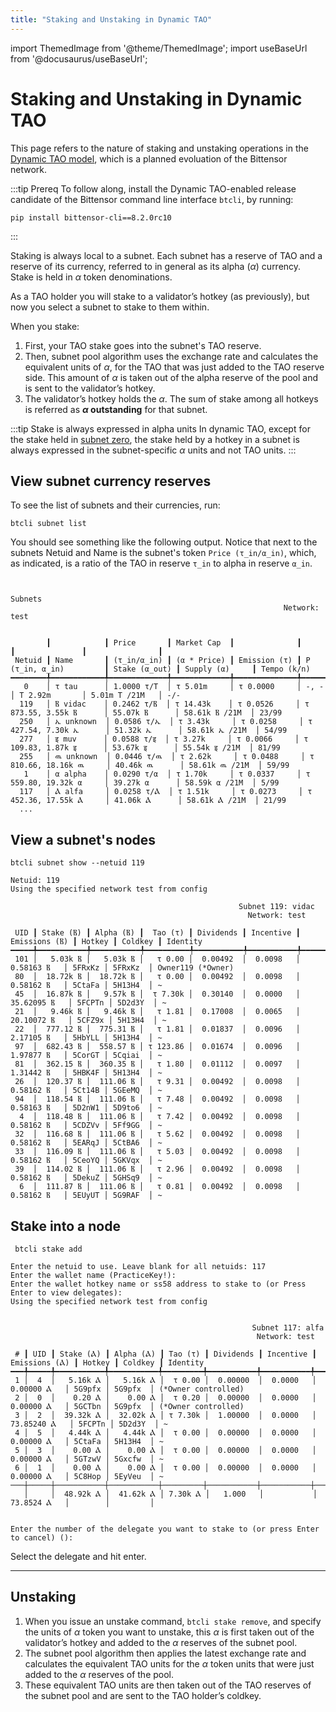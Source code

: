 ```yaml
---
title: "Staking and Unstaking in Dynamic TAO"
---
```

import ThemedImage from '@theme/ThemedImage';
import useBaseUrl from '@docusaurus/useBaseUrl';

# Staking and Unstaking in Dynamic TAO

This page refers to the nature of staking and unstaking operations in the [Dynamic TAO model](./index.md), which is a planned evoluation of the Bittensor network.

:::tip Prereq
To follow along, install the Dynamic TAO-enabled release candidate of the Bittensor command line interface `btcli`, by running:
```shell
pip install bittensor-cli==8.2.0rc10
```
:::

Staking is always local to a subnet. Each subnet has a reserve of TAO and a reserve of its currency, referred to in general as its alpha ($\alpha$) currency. Stake is held in $\alpha$ token denominations.

As a TAO holder you will stake to a validator’s hotkey (as previously), but now you select a subnet to stake to them within.

When you stake:

1. First, your TAO stake goes into the subnet's TAO reserve.
1. Then,  subnet pool algorithm uses the exchange rate and calculates the equivalent units of $\alpha$, for the TAO that was just added to the TAO reserve side. This amount of $\alpha$ is taken out of the alpha reserve of the pool and is sent to the validator’s hotkey. 
1. The validator’s hotkey holds the $\alpha$. The sum of stake among all hotkeys is referred as **$\alpha$ outstanding** for that subnet. 

:::tip Stake is always expressed in alpha units
In dynamic TAO, except for the stake held in [subnet zero](#subnet-zero), the stake held by a hotkey in a subnet is always expressed in the subnet-specific $\alpha$ units and not TAO units.
:::

## View subnet currency reserves

To see the list of subnets and their currencies, run:

```shell
btcli subnet list
```

You should see something like the following output. Notice that next to the subnets Netuid and Name is the subnet's token `Price (τ_in/α_in)`, which, as indicated, is a ratio of the TAO in reserve `τ_in` to alpha in reserve `α_in`.


```console

                                                                Subnets
                                                             Network: test


        ┃            ┃ Price       ┃ Market Cap  ┃              ┃                        ┃               ┃                ┃
 Netuid ┃ Name       ┃ (τ_in/α_in) ┃ (α * Price) ┃ Emission (τ) ┃ P (τ_in, α_in)         ┃ Stake (α_out) ┃ Supply (α)     ┃ Tempo (k/n)
━━━━━━━━╇━━━━━━━━━━━━╇━━━━━━━━━━━━━╇━━━━━━━━━━━━━╇━━━━━━━━━━━━━━╇━━━━━━━━━━━━━━━━━━━━━━━━╇━━━━━━━━━━━━━━━╇━━━━━━━━━━━━━━━━╇━━━━━━━━━━━━━
   0    │ τ tau      │ 1.0000 τ/Τ  │ τ 5.01m     │ τ 0.0000     │ -, -                   │ Τ 2.92m       │ 5.01m Τ /21M   │ -/-
  119   │ Ⲃ vidac    │ 0.2462 τ/Ⲃ  │ τ 14.43k    │ τ 0.0526     │ τ 873.55, 3.55k Ⲃ      │ 55.07k Ⲃ      │ 58.61k Ⲃ /21M  │ 23/99
  250   │ ኤ unknown  │ 0.0586 τ/ኤ  │ τ 3.43k     │ τ 0.0258     │ τ 427.54, 7.30k ኤ      │ 51.32k ኤ      │ 58.61k ኤ /21M  │ 54/99
  277   │ इ muv      │ 0.0588 τ/इ  │ τ 3.27k     │ τ 0.0066     │ τ 109.83, 1.87k इ      │ 53.67k इ      │ 55.54k इ /21M  │ 81/99
  255   │ ዉ unknown  │ 0.0446 τ/ዉ  │ τ 2.62k     │ τ 0.0488     │ τ 810.66, 18.16k ዉ     │ 40.46k ዉ      │ 58.61k ዉ /21M  │ 59/99
   1    │ α alpha    │ 0.0290 τ/α  │ τ 1.70k     │ τ 0.0337     │ τ 559.80, 19.32k α     │ 39.27k α      │ 58.59k α /21M  │ 5/99
  117   │ Ⲁ alfa     │ 0.0258 τ/Ⲁ  │ τ 1.51k     │ τ 0.0273     │ τ 452.36, 17.55k Ⲁ     │ 41.06k Ⲁ      │ 58.61k Ⲁ /21M  │ 21/99
  ...
```

## View a subnet's nodes

```shell
btcli subnet show --netuid 119
```

```
Netuid: 119
Using the specified network test from config

                                                   Subnet 119: vidac
                                                     Network: test

 UID ┃ Stake (Ⲃ) ┃ Alpha (Ⲃ) ┃  Tao (τ) ┃ Dividends ┃ Incentive ┃ Emissions (Ⲃ) ┃ Hotkey ┃ Coldkey ┃ Identity
━━━━━╇━━━━━━━━━━━╇━━━━━━━━━━━╇━━━━━━━━━━╇━━━━━━━━━━━╇━━━━━━━━━━━╇━━━━━━━━━━━━━━━╇━━━━━━━━╇━━━━━━━━━╇━━━━━━━━━━━━━━━━━━━
 101 │   5.03k Ⲃ │   5.03k Ⲃ │   τ 0.00 │  0.00492  │  0.0098   │   0.58163 Ⲃ   │ 5FRxKz │ 5FRxKz  │ Owner119 (*Owner)
 80  │  18.72k Ⲃ │  18.72k Ⲃ │   τ 0.00 │  0.00492  │  0.0098   │   0.58162 Ⲃ   │ 5CtaFa │ 5H13H4  │ ~
 45  │  16.87k Ⲃ │   9.57k Ⲃ │  τ 7.30k │  0.30140  │  0.0000   │  35.62095 Ⲃ   │ 5FCPTn │ 5D2d3Y  │ ~
 21  │   9.46k Ⲃ │   9.46k Ⲃ │   τ 1.81 │  0.17008  │  0.0065   │  20.10072 Ⲃ   │ 5CFZ9x │ 5H13H4  │ ~
 22  │  777.12 Ⲃ │  775.31 Ⲃ │   τ 1.81 │  0.01837  │  0.0096   │   2.17105 Ⲃ   │ 5HbYLL │ 5H13H4  │ ~
 97  │  682.43 Ⲃ │  558.57 Ⲃ │ τ 123.86 │  0.01674  │  0.0096   │   1.97877 Ⲃ   │ 5CorGT │ 5Cqiai  │ ~
 81  │  362.15 Ⲃ │  360.35 Ⲃ │   τ 1.80 │  0.01112  │  0.0097   │   1.31442 Ⲃ   │ 5HBK4F │ 5H13H4  │ ~
 26  │  120.37 Ⲃ │  111.06 Ⲃ │   τ 9.31 │  0.00492  │  0.0098   │   0.58162 Ⲃ   │ 5Ct14B │ 5GEeMQ  │ ~
 94  │  118.54 Ⲃ │  111.06 Ⲃ │   τ 7.48 │  0.00492  │  0.0098   │   0.58163 Ⲃ   │ 5D2nW1 │ 5D9to6  │ ~
  4  │  118.48 Ⲃ │  111.06 Ⲃ │   τ 7.42 │  0.00492  │  0.0098   │   0.58162 Ⲃ   │ 5CDZVv │ 5Ff9GG  │ ~
 32  │  116.68 Ⲃ │  111.06 Ⲃ │   τ 5.62 │  0.00492  │  0.0098   │   0.58162 Ⲃ   │ 5EARqJ │ 5CtBA6  │ ~
 33  │  116.09 Ⲃ │  111.06 Ⲃ │   τ 5.03 │  0.00492  │  0.0098   │   0.58162 Ⲃ   │ 5CeoYQ │ 5GKVqx  │ ~
 39  │  114.02 Ⲃ │  111.06 Ⲃ │   τ 2.96 │  0.00492  │  0.0098   │   0.58162 Ⲃ   │ 5DekuZ │ 5GHSq9  │ ~
  6  │  111.87 Ⲃ │  111.06 Ⲃ │   τ 0.81 │  0.00492  │  0.0098   │   0.58162 Ⲃ   │ 5EUyUT │ 5G9RAF  │ ~
```


## Stake into a node


```shell
 btcli stake add
```

```console
Enter the netuid to use. Leave blank for all netuids: 117
Enter the wallet name (PracticeKey!):
Enter the wallet hotkey name or ss58 address to stake to (or Press Enter to view delegates):
Using the specified network test from config


                                                      Subnet 117: alfa
                                                       Network: test

 # ┃ UID ┃ Stake (Ⲁ) ┃ Alpha (Ⲁ) ┃ Tao (τ) ┃ Dividends ┃ Incentive ┃ Emissions (Ⲁ) ┃ Hotkey ┃ Coldkey ┃ Identity
━━━╇━━━━━╇━━━━━━━━━━━╇━━━━━━━━━━━╇━━━━━━━━━╇━━━━━━━━━━━╇━━━━━━━━━━━╇━━━━━━━━━━━━━━━╇━━━━━━━━╇━━━━━━━━━╇━━━━━━━━━━━━━━━━━━━━━
 1 │  4  │   5.16k Ⲁ │   5.16k Ⲁ │  τ 0.00 │  0.00000  │  0.0000   │   0.00000 Ⲁ   │ 5G9pfx │ 5G9pfx  │ (*Owner controlled)
 2 │  0  │    0.20 Ⲁ │    0.00 Ⲁ │  τ 0.20 │  0.00000  │  0.0000   │   0.00000 Ⲁ   │ 5GCTbn │ 5G9pfx  │ (*Owner controlled)
 3 │  2  │  39.32k Ⲁ │  32.02k Ⲁ │ τ 7.30k │  1.00000  │  0.0000   │  73.85240 Ⲁ   │ 5FCPTn │ 5D2d3Y  │ ~
 4 │  5  │   4.44k Ⲁ │   4.44k Ⲁ │  τ 0.00 │  0.00000  │  0.0000   │   0.00000 Ⲁ   │ 5CtaFa │ 5H13H4  │ ~
 5 │  3  │    0.00 Ⲁ │    0.00 Ⲁ │  τ 0.00 │  0.00000  │  0.0000   │   0.00000 Ⲁ   │ 5GTzwV │ 5Gxcfw  │ ~
 6 │  1  │    0.00 Ⲁ │    0.00 Ⲁ │  τ 0.00 │  0.00000  │  0.0000   │   0.00000 Ⲁ   │ 5C8Hop │ 5EyVeu  │ ~
───┼─────┼───────────┼───────────┼─────────┼───────────┼───────────┼───────────────┼────────┼─────────┼─────────────────────
   │     │  48.92k Ⲁ │  41.62k Ⲁ │ 7.30k Ⲁ │   1.000   │           │   73.8524 Ⲁ   │        │         │


Enter the number of the delegate you want to stake to (or press Enter to cancel) (): 
```

Select the delegate and hit enter.





---

## Unstaking

1. When you issue an unstake command, `btcli stake remove`, and specify the units of $\alpha$ token you want to unstake, this $\alpha$ is first taken out of the validator’s hotkey and added to the $\alpha$ reserves of the subnet pool. 
2. The subnet pool algorithm then applies the latest exchange rate and calculates the equivalent TAO units for the $\alpha$ token units that were just added to the $\alpha$ reserves of the pool. 
3. These equivalent TAO units are then taken out of the TAO reserves of the subnet pool and are sent to the TAO holder’s coldkey.

